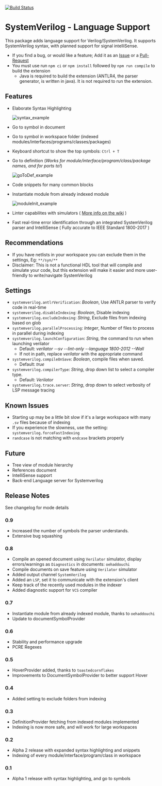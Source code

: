 [![Build Status](https://dev.azure.com/CPS-External/VSCode-SystemVerilog/_apis/build/status/VSCode-SystemVerilog%20Github?branchName=master)](https://dev.azure.com/CPS-External/VSCode-SystemVerilog/_build/latest?definitionId=5&branchName=master)

# SystemVerilog - Language Support 

This package adds language support for Verilog/SystemVerilog. It supports SystemVerilog syntax, with planned support for signal intelliSense.

- If you find a bug, or would like a feature; Add it as an [Issue](https://github.com/eirikpre/VSCode-SystemVerilog/issues) or a [Pull-Request](https://github.com/eirikpre/VSCode-SystemVerilog/pulls)
- You must use run `npm ci` or `npm install` followed by `npm run compile` to build the extension
  * Java is required to build the extension (ANTLR4, the parser generator, is written in java). It is not required to run the extension.

## Features
- Elaborate Syntax Highlighting

    ![syntax_example](docs/syntax_example_adder.PNG)
- Go to symbol in document
- Go to symbol in workspace folder (indexed modules/interfaces/programs/classes/packages)
- Keyboard shortcut to show the top symbols: `Ctrl + T`
- Go to definition (_Works for module/interface/program/class/package names, and for ports to!_)

    ![goToDef_example](docs/goToDef_demo.gif)

- Code snippets for many common blocks
- Instantiate module from already indexed module

    ![moduleInit_example](docs/moduleInit_demo.gif)

- Linter capabilites with simulators ( [More info on the wiki](https://github.com/eirikpre/VSCode-SystemVerilog/wiki) )
- Fast real-time error identification through an integrated SystemVerilog parser and IntelliSense ( Fully accurate to IEEE Standard 1800-2017 )

## Recommendations
- If you have netlists in your workspace you can exclude them in the settings, Eg: `**/syn/**`
- Disclaimer: This is not a functional HDL tool that will compile and simulate your code, but this extension will make it easier and more user-friendly to write/navigate SystemVerilog

## Settings
- `systemverilog.antlrVerification`: _Boolean_, Use ANTLR parser to verify code in real-time
- `systemverilog.disableIndexing`: _Boolean_, Disable indexing
- `systemverilog.excludeIndexing`: _String_, Exclude files from indexing based on glob
- `systemverilog.parallelProcessing`: _Integer_, Number of files to process in parallel during indexing
- `systemverilog.launchConfiguration`: _String_, the command to run when launching verilator
  * Default: _verilator --sv --lint-only --language 1800-2012 --Wall_
  * If not in path, replace _verilator_ with the appropriate command
- `systemverilog.compileOnSave`: _Boolean_, compile files when saved.
  * Default: *true*
- `systemverilog.compilerType`: _String_, drop down list to select a compiler type.
  * Default: *Verilator*
- `systemverilog.trace.server`: _String_, drop down to select verbosity of LSP message tracing

## Known Issues
- Starting up may be a little bit slow if it's a large workspace with many `.sv` files because of indexing
- If you experience the slowness, use the setting: `systemverilog.forceFastIndexing`
- `randcase` is not matching with `endcase` brackets properly

## Future
- Tree view of module hierarchy
- References document
- IntelliSense support
- Back-end Language server for Systemverilog

## Release Notes
See changelog for mode details
### 0.9
- Increased the number of symbols the parser understands.
- Extensive bug squashing
### 0.8
- Compile an opened document using `Verilator` simulator, display errors/warnings as `Diagnostics` in documents: `oehaddouchi`
- Compile documents on save feature using `Verilator` simulator
- Added output channel `SystemVerilog`
- Added an `LSP`, set it to communicate with the extension's client
- Keep track of the recently used modules in the indexer
- Added diagnostic support for `VCS` compiler
### 0.7
- Instantiate module from already indexed module, thanks to `oehaddouchi`
- Update to documentSymbolProvider
### 0.6
- Stability and performance upgrade
- PCRE Regexes
### 0.5
- HoverProvider added, thanks to `toastedcornflakes`
- Improvements to DocumentSymbolProvider to better support Hover
### 0.4
- Added setting to exclude folders from indexing
### 0.3
- DefinitionProvider fetching from indexed modules implemented
- Indexing is now more safe, and will work for large workspaces
### 0.2
- Alpha 2 release with expanded syntax highlighting and snippets
- Indexing of every module/interface/program/class in workspace
### 0.1
- Alpha 1 release with syntax highlighting, and go to symbols

